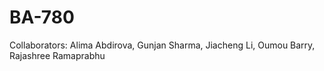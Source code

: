 # BA-780
Collaborators: Alima Abdirova, Gunjan Sharma, Jiacheng Li, Oumou Barry, Rajashree Ramaprabhu
